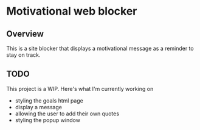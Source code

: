 # Motivational web blocker

## Overview

This is a site blocker that displays a motivational message as a reminder to stay on track.

## TODO

This project is a WIP. Here's what I'm currently working on

- styling the goals html page
- display a message 
- allowing the user to add their own quotes
- styling the popup window